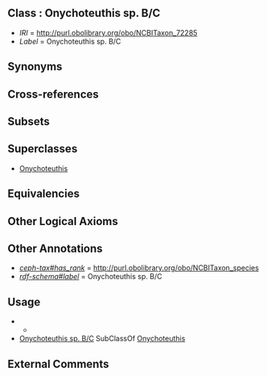 
## Class : Onychoteuthis sp. B/C

 * *IRI* = http://purl.obolibrary.org/obo/NCBITaxon_72285
 * *Label* = Onychoteuthis sp. B/C

## Synonyms


## Cross-references


## Subsets


## Superclasses

 * [Onychoteuthis](../../NCBITaxon/26/NCBITaxon_61726.md)

## Equivalencies


## Other Logical Axioms


## Other Annotations

 * *[ceph-tax#has_rank](../../ceph-tax#has/nk/ceph-tax#has_rank.md)* = http://purl.obolibrary.org/obo/NCBITaxon_species
 * *[rdf-schema#label](../../el/rdf-schema#label.md)* = Onychoteuthis sp. B/C

## Usage

 * -
 * [Onychoteuthis sp. B/C](../../NCBITaxon/85/NCBITaxon_72285.md) SubClassOf [Onychoteuthis](../../NCBITaxon/26/NCBITaxon_61726.md)

## External Comments

